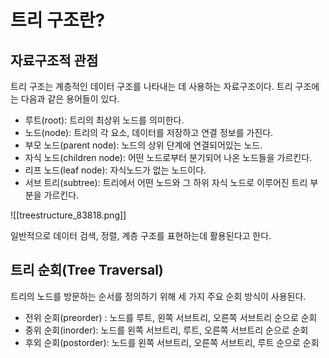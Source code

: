 
# 트리 구조란?

## 자료구조적 관점

트리 구조는 계층적인 데이터 구조를 나타내는 데 사용하는 자료구조이다. 트리 구조에는 다음과 같은 용어들이 있다.

- 루트(root): 트리의 최상위 노드를 의미한다.
- 노드(node): 트리의 각 요소, 데이터를 저장하고 연결 정보를 가진다.
- 부모 노드(parent node): 노드의 상위 단계에 연결되어있는 노드.
- 자식 노드(children node): 어떤 노드로부터 분기되어 나온 노드들을 가르킨다.
- 리프 노드(leaf node): 자식노드가 없는 노드이다.
- 서브 트리(subtree): 트리에서 어떤 노드와 그 하위 자식 노드로 이루어진 트리 부분을 가르킨다.

![[treestructure_83818.png]]

일반적으로 데이터 검색, 정렬, 계층 구조를 표현하는데 활용된다고 한다. 

## 트리 순회(Tree Traversal)

트리의 노드를 방문하는 순서를 정의하기 위해 세 가지 주요 순회 방식이 사용된다.

- 전위 순회(preorder) : 노드를 루트, 왼쪽 서브트리, 오른쪽 서브트리 순으로 순회
- 중위 순회(inorder): 노드를 왼쪽 서브트리, 루트, 오른쪽 서브트리 순으로 순회
- 후외 순회(postorder): 노드를 왼쪽 서브트리, 오른쪽 서브트리, 루트 순으로 순회
